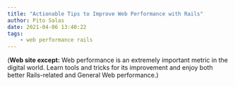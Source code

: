 ```yaml
---
title: "Actionable Tips to Improve Web Performance with Rails"
author: Pito Salas
date: 2021-04-06 13:40:22
tags:
    - web performance rails
---
```


(**Web site except:** Web performance is an extremely important metric in the digital world. Learn tools and tricks for its improvement and enjoy both better Rails-related and General Web performance.) 
